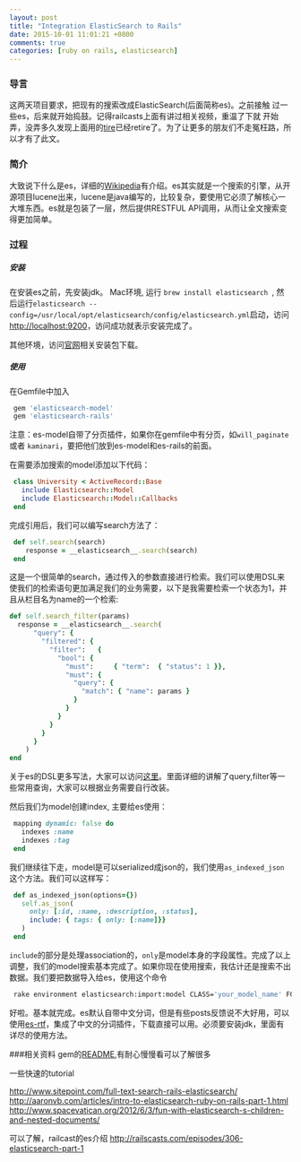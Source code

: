 ```yaml
---
layout: post
title: "Integration ElasticSearch to Rails"
date: 2015-10-01 11:01:21 +0800
comments: true
categories: [ruby on rails, elasticsearch]
---
```


### 导言

  这两天项目要求，把现有的搜索改成ElasticSearch(后面简称es)。之前接触 过一些es，后来就开始捣鼓。记得railcasts上面有讲过相关视频，重温了下就  开始弄，没弄多久发现上面用的[tire](https://github.com/karmi/retire)已经retire了。为了让更多的朋友们不走冤枉路，所以才有了此文。

### 简介
  
  大致说下什么是es，详细的[Wikipedia](https://en.wikipedia.org/wiki/Elasticsearch)有介绍。es其实就是一个搜索的引擎，从开源项目lucene出来，lucene是java编写的，比较复杂，要使用它必须了解核心一大堆东西。es就是包装了一层，然后提供RESTFUL API调用，从而让全文搜索变得更加简单。
  
### 过程

##### 安装
  在安装es之前，先安装jdk。
  Mac环境, 运行 `brew install elasticsearch `, 然后运行`elasticsearch --config=/usr/local/opt/elasticsearch/config/elasticsearch.yml`启动，访问[ http://localhost:9200]( http://localhost:9200)，访问成功就表示安装完成了。
  
  其他环境，访问[官网]( http://elasticsearch.org/download)相关安装包下载。 

##### 使用
  在Gemfile中加入

```ruby 
 gem 'elasticsearch-model' 
 gem 'elasticsearch-rails' 
```

 注意：es-model自带了分页插件，如果你在gemfile中有分页，如`will_paginate` 或者 `kaminari`，要把他们放到es-model和es-rails的前面。
 
 在需要添加搜索的model添加以下代码：

```ruby
 class University < ActiveRecord::Base
   include Elasticsearch::Model
   include Elasticsearch::Model::Callbacks
 end
```

 完成引用后，我们可以编写search方法了：
 
```ruby
 def self.search(search)
    response = __elasticsearch__.search(search)
 end
```

 这是一个很简单的search，通过传入的参数直接进行检索。我们可以使用DSL来使我们的检索语句更加满足我们的业务需要，以下是我需要检索一个状态为1，并且从栏目名为name的一个检索:

```ruby
def self.search_filter(params)
  response = __elasticsearch__.search(
      "query": {
        "filtered": {
          "filter":   {
            "bool": {
              "must":     { "term":  { "status": 1 }},
              "must": {
                "query": { 
                  "match": { "name": params }
                }
              }
            }
          }
        }
      }  
    )
end
```

关于es的DSL更多写法，大家可以访问[这里](https://www.elastic.co/guide/en/elasticsearch/guide/current/_most_important_queries_and_filters.html)。里面详细的讲解了query,filter等一些常用查询，大家可以根据业务需要自行改装。
 
 
 然后我们为model创建index, 主要给es使用：

```ruby
 mapping dynamic: false do
   indexes :name
   indexes :tag
 end
```
 
 我们继续往下走，model是可以serialized成json的，我们使用`as_indexed_json`这个方法。我们可以这样写：
 
```ruby
 def as_indexed_json(options={})
   self.as_json(
     only: [:id, :name, :description, :status],   
     include: { tags: { only: [:name]}}
   )
 end
```

 `include`的部分是处理association的，`only`是model本身的字段属性。完成了以上调整，我们的model搜索基本完成了。如果你现在使用搜索，我估计还是搜索不出数据。我们要把数据导入给es，使用这个命令

```bash
 rake environment elasticsearch:import:model CLASS='your_model_name' FORCE=y
```

好啦。基本就完成。es默认自带中文分词，但是有些posts反馈说不大好用，可以使用[es-rtf](https://github.com/medcl/elasticsearch-rtf)，集成了中文的分词插件，下载直接可以用。必须要安装jdk，里面有详尽的使用方法。
 
  

  
###相关资料
gem的[README](https://github.com/elastic/elasticsearch-rails/tree/master/elasticsearch-model),有耐心慢慢看可以了解很多

一些快速的tutorial

http://www.sitepoint.com/full-text-search-rails-elasticsearch/
http://aaronvb.com/articles/intro-to-elasticsearch-ruby-on-rails-part-1.html
http://www.spacevatican.org/2012/6/3/fun-with-elasticsearch-s-children-and-nested-documents/

可以了解，railcast的es介绍 http://railscasts.com/episodes/306-elasticsearch-part-1